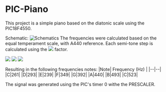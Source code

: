# PIC-Piano
This project is a simple piano based on the diatonic scale using the PIC18F4550.

Schematic:
![Schematics](https://i.ibb.co/q503wxX/asm.png)
The frequencies were calculated based on the equal temperament scale, with A440 reference. Each semi-tone step is calculated using the <img src="https://render.githubusercontent.com/render/math?math=2^{1/12}"> factor.

<img src="https://render.githubusercontent.com/render/math?math=f(%5Ctext%7BG%5C%23%20%2F%20Ab%7D)%20%3D%20440%20%5Ctimes%202%5E%7B-1%2F12%7D%20%3D%20415.30%20%5Ctext%7B%20Hz%7D%20">

<img src="https://render.githubusercontent.com/render/math?math=f(%5Ctext%7BA%7D_%7B440%7D)%20%3D%20440%20%5Ctimes%202%5E%7B0%2F12%7D%20%3D%20440.00%20%5Ctext%7B%20Hz%7D">

<img src="https://render.githubusercontent.com/render/math?math=f(%5Ctext%7BA%5C%23%20%2F%20Bb%7D)%20%3D%20440%20%5Ctimes%202%5E%7B1%2F12%7D%20%3D%20466.16%20%5Ctext%7B%20Hz%7D">

Resulting in the following frequencies notes:
|Note| Frequency (Hz) |
|--|--|
|C|261|
|D|293|
|E|239|
|F|349|
|G|392|
|A|440|
|B|493|
|C|523|

The signal was generated using the PIC's timer 0  withe the PRESCALER.

